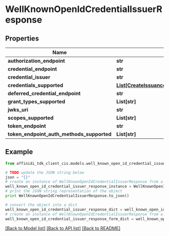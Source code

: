 # WellKnownOpenIdCredentialIssuerResponse

## Properties

| Name                                      | Type                                                                                                                | Description | Notes      |
| ----------------------------------------- | ------------------------------------------------------------------------------------------------------------------- | ----------- | ---------- |
| **authorization_endpoint**                | **str**                                                                                                             |             | [optional] |
| **credential_endpoint**                   | **str**                                                                                                             |             | [optional] |
| **credential_issuer**                     | **str**                                                                                                             |             | [optional] |
| **credentials_supported**                 | [**List[CreateIssuanceConfigInputCredentialSupportedInner]**](CreateIssuanceConfigInputCredentialSupportedInner.md) |             | [optional] |
| **deferred_credential_endpoint**          | **str**                                                                                                             |             | [optional] |
| **grant_types_supported**                 | **List[str]**                                                                                                       |             | [optional] |
| **jwks_uri**                              | **str**                                                                                                             |             | [optional] |
| **scopes_supported**                      | **List[str]**                                                                                                       |             | [optional] |
| **token_endpoint**                        | **str**                                                                                                             |             | [optional] |
| **token_endpoint_auth_methods_supported** | **List[str]**                                                                                                       |             | [optional] |

## Example

```python
from affinidi_tdk_client_cis.models.well_known_open_id_credential_issuer_response import WellKnownOpenIdCredentialIssuerResponse

# TODO update the JSON string below
json = "{}"
# create an instance of WellKnownOpenIdCredentialIssuerResponse from a JSON string
well_known_open_id_credential_issuer_response_instance = WellKnownOpenIdCredentialIssuerResponse.from_json(json)
# print the JSON string representation of the object
print WellKnownOpenIdCredentialIssuerResponse.to_json()

# convert the object into a dict
well_known_open_id_credential_issuer_response_dict = well_known_open_id_credential_issuer_response_instance.to_dict()
# create an instance of WellKnownOpenIdCredentialIssuerResponse from a dict
well_known_open_id_credential_issuer_response_form_dict = well_known_open_id_credential_issuer_response.from_dict(well_known_open_id_credential_issuer_response_dict)
```

[[Back to Model list]](../README.md#documentation-for-models) [[Back to API list]](../README.md#documentation-for-api-endpoints) [[Back to README]](../README.md)

